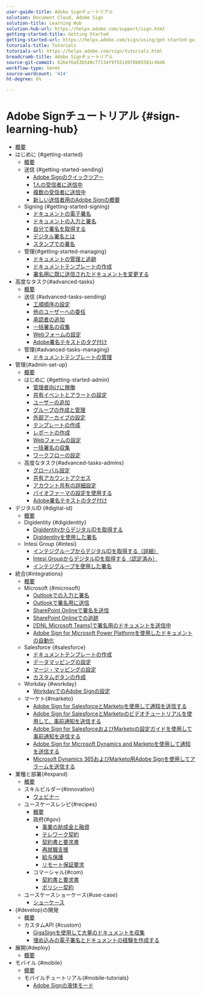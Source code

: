 ```yaml
---
user-guide-title: Adobe Signチュートリアル
solution: Document Cloud, Adobe Sign
solution-title: Learning Hub
solution-hub-url: https://helpx.adobe.com/support/sign.html
getting-started-title: Getting Started
getting-started-url: https://helpx.adobe.com/sign/using/get-started-guide.html
tutorials-title: Tutorials
tutorials-url: https://helpx.adobe.com/sign/tutorials.html
breadcrumb-title: Adobe Signチュートリアル
source-git-commit: 626ef6a53b548c77134f9f551d9f8b05581c46db
workflow-type: tm+mt
source-wordcount: '414'
ht-degree: 6%

---
```



# Adobe Signチュートリアル {#sign-learning-hub}

+ [概要](overview.md)
+ はじめに {#getting-started}
   + [概要](sign-beginner-tutorials/beginner-users-overview.md)
   + 送信 {#getting-started-sending}
      + [Adobe Signのクイックツアー](sign-beginner-tutorials/quick-tour.md)
      + [1人の受信者に送信中](sign-beginner-tutorials/send-to-single-recipient.md)
      + [複数の受信者に送信中](sign-beginner-tutorials/send-to-multiple-recipients.md)
      + [新しい送信者用のAdobe Signの概要](sign-beginner-tutorials/new-sender.md)
   + Signing {#getting-started-signing}
      + [ドキュメントの電子署名](sign-beginner-tutorials/electronically-sign-a-document.md)
      + [ドキュメントの入力と署名](sign-beginner-tutorials/fill-and-sign.md)
      + [自分で署名を取得する](sign-beginner-tutorials/sign-in-person.md)
      + [デジタル署名とは](sign-beginner-tutorials/sign-with-a-digital-signature.md)
      + [スタンプでの署名](sign-beginner-tutorials/sign-with-a-stamp.md)
   + 管理{#getting-started-managing}
      + [ドキュメントの管理と追跡](sign-beginner-tutorials/manage-and-track.md)
      + [ドキュメントテンプレートの作成](https://experienceleague.adobe.com/docs/document-cloud-learn/sign-learning-hub/admin-set-up/getting-started-admin/create-a-template.html)
      + [署名用に既に送信されたドキュメントを変更する](sign-beginner-tutorials/modify-in-flight.md)
+ 高度なタスク{#advanced-tasks}
   + [概要](sign-advanced-users/advanced-users-overview.md)
   + 送信 {#advanced-tasks-sending}
      + [工順順序の設定](sign-advanced-users/setting-up-routing.md)
      + [他のユーザーへの委任](sign-advanced-users/delegate-signature.md)
      + [承認者の追加](sign-advanced-users/add-an-approver.md)
      + [一括署名の収集](https://experienceleague.adobe.com/docs/document-cloud-learn/sign-learning-hub/admin-set-up/getting-started-admin/megasign.html)
      + [Webフォームの設定](https://experienceleague.adobe.com/docs/document-cloud-learn/sign-learning-hub/admin-set-up/getting-started-admin/webform.html)
      + [Adobe署名テキストのタグ付け](https://experienceleague.adobe.com/docs/document-cloud-learn/sign-learning-hub/admin-set-up/advanced-tasks-admins/adobe-sign-text-tagging.html)
   + 管理{#advanced-tasks-managing}
      + [ドキュメントテンプレートの管理](sign-advanced-users/edit-a-template.md)
+ 管理{#admin-set-up}
   + [概要](admin/intro-admin-overview.md)
   + はじめに {#getting-started-admin}
      + [管理者向けに稼働](admin/up-and-running-admin.md)
      + [共有イベントとアラートの設定](admin/set-up-shared-events-and-alert.md)
      + [ユーザーの追加](admin/add-users-to-your-account.md)
      + [グループの作成と管理](admin/create-and-manage-groups.md)
      + [外部アーカイブの設定](admin/set-up-your-external-archive.md)
      + [テンプレートの作成](sign-advanced-users/create-a-template.md)
      + [レポートの作成](admin/create-a-report.md)
      + [Webフォームの設定](sign-advanced-users/webform.md)
      + [一括署名の収集](sign-advanced-users/megasign.md)
      + [ワークフローの設定](admin/building-a-custom-workflow.md)
   + 高度なタスク{#advanced-tasks-admins}
      + [グローバル設定](admin/learn-about-global-settings.md)
      + [共有アカウントアクセス](admin/share-account-access.md)
      + [アカウント共有の詳細設定](admin/advanced-account-sharing.md)
      + [バイオファーマの設定を使用する](admin/use-bio-pharma-settings.md)
      + [Adobe署名テキストのタグ付け](sign-advanced-users/adobe-sign-text-tagging.md)
+ デジタルID {#digital-id}
   + [概要](digitalid/digitalid-overview.md)
   + Digidentity {#digidentity}
      + [DigidentityからデジタルIDを取得する](digitalid/digidentity-reg.md)
      + [DigIdentityを使用した署名](digitalid/digidentity-sign.md)
   + Intesi Group {#intesi}
      + [インテジグループからデジタルIDを取得する（詳細）](digitalid/intesi-advanced.md)
      + [Intesi GroupからデジタルIDを取得する（認定済み）](digitalid/intesi-qualified.md)
      + [インテジグループを使用した署名](digitalid/intesi-sign.md)
+ 統合{#integrations}
   + [概要](integrations/integrations-overview.md)
   + Microsoft {#microsoft}
      + [Outlookでの入力と署名](integrations/fill-and-sign-doc-microsoft-outlook.md)
      + [Outlookで署名用に送信](integrations/send-for-signature-with-outlook.md)
      + [SharePoint Onlineで署名を送信](integrations/send-for-signature-with-sharepoint-online.md)
      + [SharePoint Onlineでの追跡](integrations/track-an-agreement-with-sharepoint-online.md)
      + [ [!DNL Microsoft Teams]で署名用のドキュメントを送信中](integrations/adobe-sign-teams-mortgage.md)
      + [Adobe Sign for Microsoft Power Platformを使用したドキュメントの自動化](integrations/documentautomation.md)
   + Salesforce {#salesforce}
      + [ドキュメントテンプレートの作成](integrations/create-an-agreement-template.md)
      + [データマッピングの設定](integrations/set-up-data-mapping.md)
      + [マージ・マッピングの設定](integrations/set-up-merging-map.md)
      + [カスタムボタンの作成](integrations/create-a-custom-button.md)
   + Workday {#workday}
      + [WorkdayでのAdobe Signの設定](integrations/workday.md)
   + マーケト{#marketo}
      + [Adobe Sign for SalesforceとMarketoを使用して通知を送信する](integrations/marketo-salesforce-sms.md)
      + [Adobe Sign for SalesforceとMarketoのビデオチュートリアルを使用して、事前通知を送信する](integrations/marketo-salesforce-reminder-video.md)
      + [Adobe Sign for SalesforceおよびMarketoの設定ガイドを使用して事前通知を送信する](integrations/marketo-salesforce-reminder.md)
      + [Adobe Sign for Microsoft Dynamics and Marketoを使用して通知を送信する](integrations/marketo-dynamics-sms.md)
      + [Microsoft Dynamics 365およびMarketo用Adobe Signを使用してアラームを送信する](integrations/marketo-dynamics-reminder.md)
+ 業種と部署{#expand}
   + [概要](sign-usecase/expand-inspire-overview.md)
   + スキルビルダー{#innovation}
      + [ウェビナー](sign-usecase/innovation-series.md)
   + ユースケースレシピ{#recipes}
      + [概要](sign-usecase/recipes.md)
      + 政府{#gov}
         + [事業の助成金と融資](sign-usecase/usecasegovgrants.md)
         + [テレワーク契約](sign-usecase/usecasegovtelework.md)
         + [契約書と要求書](sign-usecase/usecasegovcontracts.md)
         + [再就職支援](sign-usecase/usecasegovreemployment.md)
         + [給与保護](sign-usecase/usecasegovpaycheck.md)
         + [リモート保証要求](sign-usecase/usecasegovremote.md)
      + コマーシャル{#com}
         + [契約書と要求書](sign-usecase/usecasecomcontracts.md)
         + [ポリシー契約](sign-usecase/usecasecompolicy.md)
   + ユースケースショーケース{#use-case}
      + [ショーケース](sign-usecase/use-case-showcase.md)
+ {#develop}の開発
   + [概要](develop/develop-overview.md)
   + カスタムAPI {#custom}
      + [GigaSignを使用して大量のドキュメントを収集](develop/gigasign.md)
      + [埋め込みの電子署名とドキュメントの経験を作成する](develop/embeddedesignature.md)
+ 展開{#deploy}
   + [概要](deploy-overview.md)
+ モバイル {#mobile}
   + [概要](mobile/mobile-overview.md)
   + モバイルチュートリアル{#mobile-tutorials}
      + [Adobe Signの液体モード](mobile/liquidmode.md)
